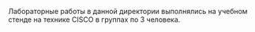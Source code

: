 Лабораторные работы в данной директории выполнялись на учебном стенде на технике CISCO в группах по 3 человека. 